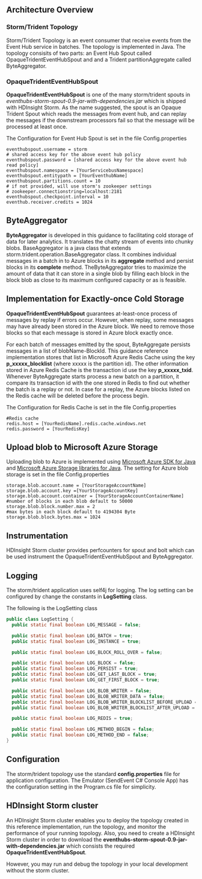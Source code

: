 ## Architecture Overview

### Storm/Trident Topology

Storm/Trident Topology is an event consumer that receive events from the Event Hub service in batches. The topology is implemented in Java. The topology consisits of two parts: an Event Hub Spout called OpaqueTridentEventHubSpout and and a Trident partitionAggregate called  ByteAggregator.

### OpaqueTridentEventHubSpout

**OpaqueTridentEventHubSpout** is one of the many storm/trident spouts in *eventhubs-storm-spout-0.9-jar-with-dependencies.jar* which is shipped with HDInsight Storm. As the name suggested, the spout is an Opaque Trident Spout which reads the messages from event hub, and can replay the messages if the downstream processors fail so that the message will be processed at least once.

The Configuration for Event Hub Spout is set in the file Config.properties

```
eventhubspout.username = storm
# shared access key for the above event hub policy
eventhubspout.password = [shared access key for the above event hub read policy]
eventhubspout.namespace = [YourServicebusNamespace]
eventhubspout.entitypath = [YourEventhubName]
eventhubspout.partitions.count = 10
# if not provided, will use storm's zookeeper settings
# zookeeper.connectionstring=localhost:2181
eventhubspout.checkpoint.interval = 10
eventhub.receiver.credits = 1024
```


## ByteAggregator
**ByteAggregator** is developed in this guidance to facilitating cold storage of data for later analytics. It translates the chatty stream of events into chunky blobs. BaseAggregator is a java class that extends  storm.trident.operation.BaseAggregator class. It combines individual messages in a batch in to Azure blocks in its **aggregate** method and persist blocks in its **complete** method. TheByteAggregator tries to maximize the amount of data that it can store in a single blob by filling each block in the block blob as close to its maximum configured capacity or  as is feasible.

## Implementation for Exactly-once Cold Storage
**OpaqueTridentEventHubSpout** guarantees at-least-once process of messages by replay if errors occur. However, when replay, some messages may have already been stored in the Azure block. We need to remove those blocks so that each message is stored in Azure block exactly once.

For each batch of messages emitted by the spout, ByteAggregate persists messages in a list of blobName-BlockId. This guidance reference implementation stores that list in Microsoft Azure Redis Cache using the key **p_xxxxx_blocklist** (where xxxxx is the partition id).  The other information stored in Azure Redis Cache is the transaction id  use the key **p_xxxxx_txid**. Whenever ByteAggregate starts process a new batch on a partition, it compare its transaction id with the one stored in Redis to find out whether the batch is a replay or not. In case for a replay, the Azure blocks listed on the Redis cache will be deleted before the process begin.

The Configuration for Redis Cache is set in the file Config.properties


```
#Redis cache
redis.host = [YourRedisName].redis.cache.windows.net
redis.password = [YourRedisKey]
```

## Upload blob to Microsoft Azure Storage

Uploading blob to Azure is implemented using [Microsoft Azure SDK for Java](https://github.com/Azure/azure-sdk-for-java)
and
[Microsoft Azure Storage libraries for Java](https://github.com/Azure/azure-storage-java). The setting for
Azure blob storage is set in the file Config.properties

```
storage.blob.account.name = [YourStorageAccountName]
storage.blob.account.key =[YourStorageAccountKey]
storage.blob.account.container = [YourStorageAccountContainerName]
#number of blocks in each blob default to 50000
storage.blob.block.number.max = 2
#max bytes in each block default to 4194304 Byte
storage.blob.block.bytes.max = 1024

```

## Instrumentation
HDInsight Storm cluster provides perfcounters for spout and bolt which can be used instrument the OpaqueTridentEventHubSpout and ByteAggregator.

## Logging

The storm/trident application uses self4j for logging. The log setting can be configured by change the constants in **LogSetting** class.

The following is the LogSetting class

``` java
public class LogSetting {
  public static final boolean LOG_MESSAGE = false;

  public static final boolean LOG_BATCH = true;
  public static final boolean LOG_INSTANCE = true;

  public static final boolean LOG_BLOCK_ROLL_OVER = false;

  public static final boolean LOG_BLOCK = false;
  public static final boolean LOG_PERSIST = true;
  public static final boolean LOG_GET_LAST_BLOCK = true;
  public static final boolean LOG_GET_FIRST_BLOCK = true;

  public static final boolean LOG_BLOB_WRITER = false;
  public static final boolean LOG_BLOB_WRITER_DATA = false;
  public static final boolean LOG_BLOB_WRITER_BLOCKLIST_BEFORE_UPLOAD = false;
  public static final boolean LOG_BLOB_WRITER_BLOCKLIST_AFTER_UPLOAD = false;

  public static final boolean LOG_REDIS = true;

  public static final boolean LOG_METHOD_BEGIN = false;
  public static final boolean LOG_METHOD_END = false;
}
```


## Configuration

The storm/trident topology use the standard **config.properties** file for application configuration. The Emulator (SendEvent C# Console App) has the configuration setting in the Program.cs file for simplicity.


## HDInsight Storm cluster

An HDInsight Storm cluster enables you to deploy the topology created in this reference implementation, run the topology, and monitor the performance of your running topology. Also, you need to create a HDInsight Storm cluster in order to download the **eventhubs-storm-spout-0.9-jar-with-dependencies.jar** which consists the required **OpaqueTridentEventHubSpout**.

However, you may run and debug the topology in your local development without the storm cluster.

[eventhubpage]: EventHubService.md

